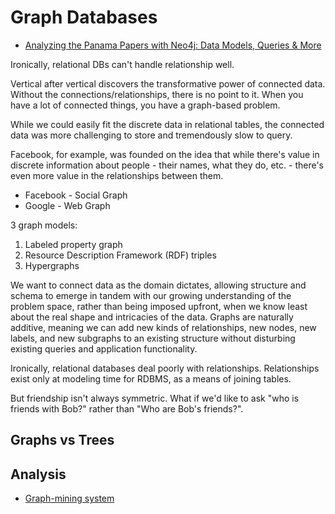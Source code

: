 # Graph Databases

* [Analyzing the Panama Papers with Neo4j: Data Models, Queries & More](http://neo4j.com/blog/analyzing-panama-papers-neo4j/)

Ironically, relational DBs can't handle relationship well.

Vertical after vertical discovers the transformative power of connected data. Without the connections/relationships, there is no point to it. When you have a lot of connected things, you have a graph-based problem.

While we could easily fit the discrete data in relational tables, the connected data was more challenging to store and tremendously slow to query.

Facebook, for example, was founded on the idea that while there's value in discrete information about people - their names, what they do, etc. - there's even more value in the relationships between them.

* Facebook - Social Graph
* Google - Web Graph

3 graph models:

1. Labeled property graph
2. Resource Description Framework (RDF) triples
3. Hypergraphs

We want to connect data as the domain dictates, allowing structure and schema to emerge in tandem with our growing understanding of the problem space, rather than being imposed upfront, when we know least about the real shape and intricacies of the data. Graphs are naturally additive, meaning we can add new kinds of relationships, new nodes, new labels, and new subgraphs to an existing structure without disturbing existing queries and application functionality.

Ironically, relational databases deal poorly with relationships. Relationships exist only at modeling time for RDBMS, as a means of joining tables.

But friendship isn't always symmetric. What if we'd like to ask "who is friends with Bob?" rather than "Who are Bob's friends?".

## Graphs vs Trees

## Analysis

* [Graph-mining system](http://www.cs.cmu.edu/~pegasus/)

